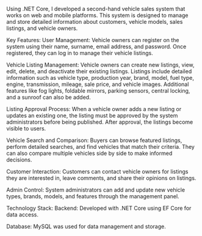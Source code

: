 Using .NET Core, I developed a second-hand vehicle sales system that works on web and mobile platforms. This system is designed to manage and store detailed information about customers, vehicle models, sales listings, and vehicle owners.

Key Features:
  User Management: Vehicle owners can register on the system using their name, surname, email address, and password. Once registered, they can log in to manage their vehicle listings.
  
  Vehicle Listing Management: Vehicle owners can create new listings, view, edit, delete, and deactivate their existing listings. Listings include detailed information such as vehicle type, production year, brand, model, fuel type, engine, transmission, mileage, sale price, and vehicle images. Additional features like fog lights, foldable mirrors, parking sensors, central locking, and a sunroof can also be added.
  
  Listing Approval Process: When a vehicle owner adds a new listing or updates an existing one, the listing must be approved by the system administrators before being published. After approval, the listings become visible to users.
  
  Vehicle Search and Comparison: Buyers can browse featured listings, perform detailed searches, and find vehicles that match their criteria. They can also compare multiple vehicles side by side to make informed decisions.
  
  Customer Interaction: Customers can contact vehicle owners for listings they are interested in, leave comments, and share their opinions on listings.
  
  Admin Control: System administrators can add and update new vehicle types, brands, models, and features through the management panel.


Technology Stack:
  Backend: Developed with .NET Core using EF Core for data access.

  Database: MySQL was used for data management and storage.
